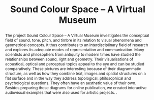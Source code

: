 ---
title: "Sound Colour Space – A Virtual Museum"
abstract: "The project Sound Colour Space – A Virtual Museum investigates the conceptual field of sound, tone, pitch, and timbre in its relation to visual phenomena and geometrical concepts. It thus contributes to an interdisciplinary field of research and explores its adequate modes of representation and communication. Many scientists and philosophers from antiquity to modern times have studied the relationships between sound, light and geometry. Their visualisations of acoustical, optical and perceptual topics appeal to the eye and can be studied comparatively. These pictures are interesting because of their diagrammatic structure, as well as how they combine text, images and spatial structures on a flat surface and in the way they address topological, philosophical and psychological questions. They often have an aesthetic value of their own. Besides preparing these diagrams for online publication, we created interactive audiovisual examples that were also used for artistic projects.
."
tags: year2017
---